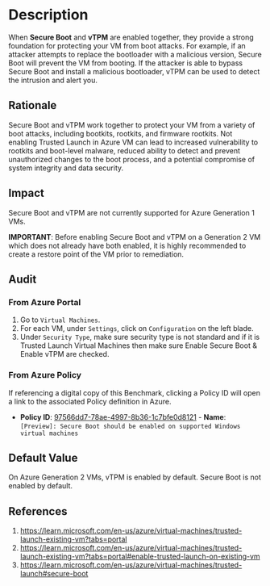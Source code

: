 # Description

When **Secure Boot** and **vTPM** are enabled together, they provide a strong foundation for protecting your VM from boot attacks. For example, if an attacker attempts to replace the bootloader with a malicious version, Secure Boot will prevent the VM from booting. If the attacker is able to bypass Secure Boot and install a malicious bootloader, vTPM can be used to detect the intrusion and alert you.

## Rationale

Secure Boot and vTPM work together to protect your VM from a variety of boot attacks, including bootkits, rootkits, and firmware rootkits. Not enabling Trusted Launch in Azure VM can lead to increased vulnerability to rootkits and boot-level malware, reduced ability to detect and prevent unauthorized changes to the boot process, and a potential compromise of system integrity and data security.

## Impact

Secure Boot and vTPM are not currently supported for Azure Generation 1 VMs.

**IMPORTANT**: Before enabling Secure Boot and vTPM on a Generation 2 VM which does not already have both enabled, it is highly recommended to create a restore point of the VM prior to remediation.

## Audit

### From Azure Portal

1. Go to `Virtual Machines`.
2. For each VM, under `Settings`, click on `Configuration` on the left blade.
3. Under `Security Type`, make sure security type is not standard and if it is Trusted Launch Virtual Machines then make sure Enable Secure Boot & Enable vTPM are checked.

### From Azure Policy

If referencing a digital copy of this Benchmark, clicking a Policy ID will open a link to the associated Policy definition in Azure.

- **Policy ID**: [97566dd7-78ae-4997-8b36-1c7bfe0d8121](https://portal.azure.com/#view/Microsoft_Azure_Policy/PolicyDetailBlade/definitionId/%2Fproviders%2FMicrosoft.Authorization%2FpolicyDefinitions%2F97566dd7-78ae-4997-8b36-1c7bfe0d8121) - **Name**: `[Preview]: Secure Boot should be enabled on supported Windows virtual machines`

## Default Value

On Azure Generation 2 VMs, vTPM is enabled by default. Secure Boot is not enabled by default.

## References

1. <https://learn.microsoft.com/en-us/azure/virtual-machines/trusted-launch-existing-vm?tabs=portal>
2. <https://learn.microsoft.com/en-us/azure/virtual-machines/trusted-launch-existing-vm?tabs=portal#enable-trusted-launch-on-existing-vm>
3. <https://learn.microsoft.com/en-us/azure/virtual-machines/trusted-launch#secure-boot>
